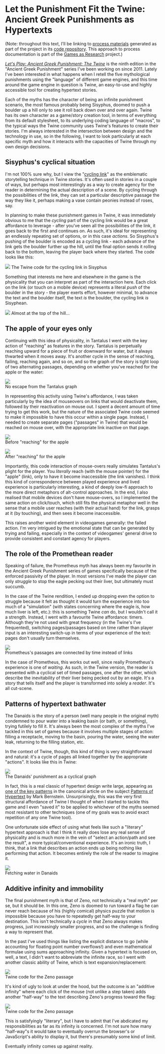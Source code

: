# Let the Punishment Fit the Twine: Ancient Greek Punishments as Hypertexts

(Note: throughout this text, I’ll be linking to [process materials](https://github.com/pippinbarr/lets-play-ancient-greek-punishment-the-twine/blob/master/process/README.md) generated as part of the project in its [code repository](https://github.com/pippinbarr/lets-play-ancient-greek-punishment-the-twine). This approach to process documentation is part of the [Games as Research](https://www.gamesasresearch.com/) project.)

[_Let's Play: Ancient Greek Punishment: The Twine_](https://pippinbarr.github.io/lets-play-ancient-greek-punishment-the-twine) is the ninth edition in the "Ancient Greek Punishment" series I've been working on since 2011. Lately I've been interested in what happens when I retell the five mythological punishments using the "language" of different game engines, and this time around the game engine in question is Twine, an easy-to-use and highly accessible tool for creating hypertext stories.

Each of the myths has the character of being an infinite punishment scenario, the most famous probably being Sisyphus, doomed to push a boulder up a hill only to see it roll back down over and over again. Twine has its own character as a game/story creation tool, in terms of everything from its default stylesheet, to its underlying coding language of "macros", to the typical ways the Twine community uses Twine's features to create their stories. I'm always interested in the intersection between design and the technology in use, so in the following, I want to look particularly at each specific myth and how it interacts with the capacities of Twine through my own design decisions.

## Sisyphus's cyclical situation

I'm not 100% sure why, but I view the "[cycling link](https://twinery.org/wiki/harlowe:cycling-link)" as the emblematic storytelling technique in Twine stories. It's often used in stories in a couple of ways, but perhaps most interestingly as a way to create agency for the reader in determining the actual description of a scene. By cycling through the possibilities of the link, they can set a particular descriptive passage the way they like it, perhaps making a vase contain peonies instead of roses, say.

In planning to make these punishment games in Twine, it was immediately obvious to me that the _cycling_ part of the cycling link would be a great affordance to leverage - after you've seen all the possibilities of the link, it goes back to the first and continues on. As such, it's ideal for representing an endlessly repeating set of options, or in this case _actions_. So Sisyphus's pushing of the boulder is encoded as a cycling link - each advance of the link gets the boulder further up the hill, until the final option sends it rolling back to the bottom, leaving the player back where they started. The code looks like this:

![](images/sisyphus-code.png)
The Twine code for the cycling link in Sisyphus

Something that interests me here and elsewhere in the game is the physicality that you can interpret as part of the interaction here. Each click on the link (or touch on a mobile device) represents a literal _push_ of the boulder in the story - the player exerts effort, however minimal, to advance the text and the boulder itself, the text _is_ the boulder, the cycling link _is_ Sisyphean.

![](images/sisyphus-text.png)
Almost at the top of the hill...


## The apple of your eyes only

Continuing with this idea of physicality, in Tantalus I went with the key action of "reaching" as features in the story. Tantalus is perpetually reaching upward for a piece of fruit or downward for water, but it always thwarted when it moves away. It's another cycle in the sense of reaching, failing, reaching again, and so on, and so the graph of the story is tight loop of two alternating passages, depending on whether you've reached for the apple or the water:

![](images/tantalus-graph.png)  
No escape from the Tantalus graph

In representing this activity using Twine's affordance, I was taken particularly by the idea of mouseovers on links that would deactivate them, followed by their reactivation on mouse out. I spent a decent amount of time trying to get this work, but the nature of the associated Twine code seemed to make it impossible to have this occur within a single page. Instead, I needed to create separate pages ("passages" in Twine) that would be reached on mouse over, with the appropriate link inactive on that page.

![](images/tantalus-apple-before.png)  
Before "reaching" for the apple

![](images/tantalus-apple-after.png)  
After "reaching" for the apple

Importantly, this code interaction of mouse-overs really simulates Tantalus's plight for the player. You _literally_ reach (with the mouse pointer) for the "apple" (link), only to have it become inaccessible (the link vanishes). I think this kind of correspondence between played experience and lived experience is particularly interesting, a kind of deeply low-fi approach to the more direct metaphors of alt-control approaches. In the end, I also realised that mobile devices don't have mouse-overs, so I implemented the same action on click/touch, which still fits the physical metaphor well in the sense that a mobile user reaches (with their actual hand) for the link, grasps at it (by touching), and then sees it become inaccessible.

This raises another weird element in videogames generally: the failed action. I'm very intrigued by the emotional state that can be generated by trying and failing, especially in the context of videogames' general drive to provide consistent and constant agency for players.

## The role of the Promethean reader

Speaking of failure, the Prometheus myth has always been my favourite in the Ancient Greek Punishment series of games specifically because of the enforced passivity of the player. In most versions I've made the player can only _struggle_ to stop the eagle pecking out their liver, but ultimately must succumb.

In the case of the Twine rendition, I ended up dropping even the option to struggle because it felt as thought it would turn the experience into too much of a "simulation" (with states concerning where the eagle is, how much liver is left, etc.): this is something Twine _can_ do, but I wouldn't call it a strength. Instead, I went with a favourite Twine affordance: timers. Although they're not used with great frequency (in the Twine's I've frequented), switching pages/passages based on time rather than player input is an interesting switch-up in terms of your experience of the text: pages don't usually turn themselves.

![](images/prometheus-graph.png)  
Prometheus's passages are connected by time instead of links

In the case of Prometheus, this works out well, since really Prometheus's experience is one of _waiting_. As such, in the Twine version, the reader is presented with a cyclical set of timed passages, one after the other, which describe the inevitability of their liver being pecked out by an eagle. It's a story that tells itself and the player is transformed into solely a _reader_. It's all cut-scene.

## Patterns of hypertext bathwater

The Danaids is the story of a person (well many people in the original myth) condemned to pour water into a leaking basin (or bath, or something), trying futilely to fill it. It's always been the most complex of the myths I've tackled in this set of games because it involves multiple stages of action: filling a receptacle, moving to the basin, pouring the water, seeing the water leak, returning to the filling station, etc.

In the context of Twine, though, this kind of thing is very straightforward and natural: it's a cycle of pages all linked together by the appropriate "actions". It looks like this in Twine:

![](images/danaids-graph.png)  
The Danaids' punishment as a cyclical graph

In fact, this is a real classic of hypertext design write large, appearing as [one of the key patterns](https://www.eastgate.com/patterns/Patterns3.html) in the canonical article on the subject [Patterns of Hypertext](https://www.eastgate.com/patterns/Patterns.html) by Mark Bernstein. Unsurprisingly, this was the very first structural affordance of Twine I thought of when I started to tackle this game and I even "saved it" to be applied to whichever of the myths seemed most resistant to other techniques (one of my goals was to avoid exact repetition of any one Twine tool).

One unfortunate side effect of using what feels like such a "literary" hypertext approach is that I think it really does lose any real sense of physicality and is much more in the vein of "select an action/path and see the result", a more typical/conventional experience. It's an ironic truth, I think, that a link that describes an action ends up being nothing like performing that action. It becomes entirely the role of the reader to imagine it.

![](images/danaids-text.png)  
Fetching water in Danaids

## Additive infinity and immobility

The final punishment myth is that of Zeno, not technically a "real myth" per se, but it should be. In this one, Zeno is doomed to run toward a flag he can never reach because of his (highly comical) physics puzzle that motion is impossible because you have to repeatedly get half-way to your destination. This isn't technically a _cycle_ in that Zeno always makes progress, just increasingly smaller progress, and so the challenge is finding a way to represent that.

In the past I've used things like listing the explicit distance to go (while accounting for floating point number overflows!) and even mathematical formulae using sums approaching infinity. Given a hypertext is focused on, well, a text, I didn't want to abbreviate the infinite race, so I went with another classic ability of Twine, which is text expansion/replacement:

![](images/zeno-code.png)  
Twine code for the Zeno passage

It's kind of ugly to look at under the hood, but the outcome is an "additive infinity" where each click of the mouse (not unlike a step taken) adds another "half-way" to the text describing Zeno's progress toward the flag:

![](images/zeno-text.png)  
Twine code for the Zeno passage

This is satisfyingly "literary", but I have to admit that I've abdicated my responsibilities as far as its infinity is concerned. I'm not sure how many "half-way"s it would take to eventually overrun the browser's or JavaScript's ability to display it, but there's presumably some kind of limit.

Eventually infinity comes up against reality.
